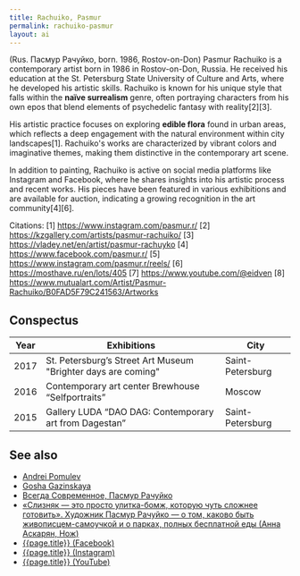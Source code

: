 ```yaml
---
title: Rachuiko, Pasmur
permalink: rachuiko-pasmur
layout: ai
---
```


(Rus. Пасмур Рачуйко, born. 1986, Rostov-on-Don) Pasmur Rachuiko is a contemporary artist born in 1986 in Rostov-on-Don, Russia. He received his education at the St. Petersburg State University of Culture and Arts, where he developed his artistic skills. Rachuiko is known for his unique style that falls within the **naïve surrealism** genre, often portraying characters from his own epos that blend elements of psychedelic fantasy with reality[2][3].

His artistic practice focuses on exploring **edible flora** found in urban areas, which reflects a deep engagement with the natural environment within city landscapes[1]. Rachuiko's works are characterized by vibrant colors and imaginative themes, making them distinctive in the contemporary art scene.

In addition to painting, Rachuiko is active on social media platforms like Instagram and Facebook, where he shares insights into his artistic process and recent works. His pieces have been featured in various exhibitions and are available for auction, indicating a growing recognition in the art community[4][6].

Citations:
[1] https://www.instagram.com/pasmur.r/
[2] https://kzgallery.com/artists/pasmur-rachuiko/
[3] https://vladey.net/en/artist/pasmur-rachuyko
[4] https://www.facebook.com/pasmur.r/
[5] https://www.instagram.com/pasmur.r/reels/
[6] https://mosthave.ru/en/lots/405
[7] https://www.youtube.com/@eidven
[8] https://www.mutualart.com/Artist/Pasmur-Rachuiko/B0FAD5F79C241563/Artworks

## Conspectus

|Year|Exhibitions|City|
|-|-|-|
|2017|St. Petersburg’s Street Art Museum "Brighter days are coming"|Saint-Petersburg|
|2016|Contemporary art center Brewhouse “Selfportraits”|Moscow|
|2015|Gallery LUDA “DAO DAG: Contemporary art from Dagestan”|Saint-Petersburg|

## See also

+ [Andrei Pomulev](pomulev-andrei)
+ [Gosha Gazinskaya](gosha-gazinskaya)
+ [Всегда Современное, Пасмур Рачуйко](https://sovrisk.gallery/artprofile/?aid=149)
+ [«Слизняк — это просто улитка-бомж, которую чуть сложнее готовить». Художник Пасмур Рачуйко — о том, каково быть живописцем-самоучкой и о парках, полных бесплатной еды (Анна Аскарян, Нож)](https://knife.media/artist-eats-wild-food/)
+ [{{page.title}} (Facebook)](https://www.facebook.com/pasmur.r/)
+ [{{page.title}} (Instagram)](https://www.instagram.com/pasmur.r/)
+ [{{page.title}} (YouTube)](https://www.youtube.com/user/eidven)

